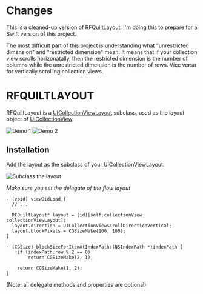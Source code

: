 # Changes
This is a cleaned-up version of RFQuiltLayout. I'm doing this to prepare for a
Swift version of this project.

The most difficult part of this project is understanding what "unrestricted dimension" and "restricted dimension" mean. It means that if your collection view scrolls horizonatally, then the restricted dimension is the number of columns while the unrestricted dimension is the number of rows. Vice versa for vertically scrolling collection views.

RFQUILTLAYOUT
=============

RFQuiltLayout is a [UICollectionViewLayout](http://developer.apple.com/library/ios/#documentation/UIKit/Reference/UICollectionViewLayout_class/Reference/Reference.html#//apple_ref/occ/cl/UICollectionViewLayout) subclass, used as the layout object of [UICollectionView](http://developer.apple.com/library/ios/#documentation/UIKit/Reference/UICollectionView_class/Reference/Reference.html). 

![Demo 1](http://i.imgur.com/BcQhwzR.png)
![Demo 2](http://i.imgur.com/hoBWCis.png)


Installation
------------

Add the layout as the subclass of your UICollectionViewLayout.

![Subclass the layout](http://i.imgur.com/vlqqKjP.png)


*Make sure you set the delegate of the flow layout*

    - (void) viewDidLoad {
      // ...

      RFQuiltLayout* layout = (id)[self.collectionView collectionViewLayout];
      layout.direction = UICollectionViewScrollDirectionVertical;
      layout.blockPixels = CGSizeMake(100, 100);
    }
    
    - (CGSize) blockSizeForItemAtIndexPath:(NSIndexPath *)indexPath {
        if (indexPath.row % 2 == 0)
            return CGSizeMake(2, 1);
        
        return CGSizeMake(1, 2);
    }

(Note: all delegate methods and properties are optional)


